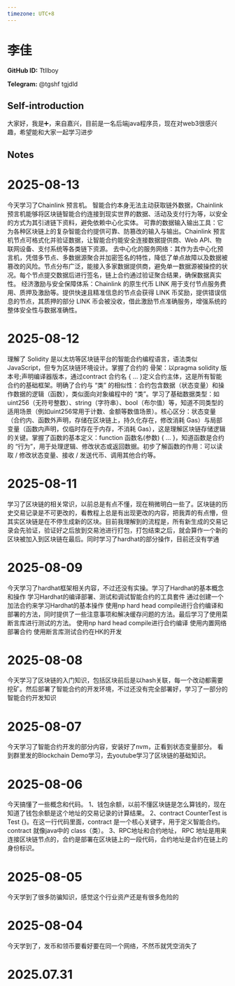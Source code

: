 ```yaml
---
timezone: UTC+8
---
```


# 李佳

**GitHub ID:** Ttllboy

**Telegram:** @tgshf tgjdld

## Self-introduction

大家好，我是➕，来自嘉兴，目前是一名后端java程序员，现在对web3很感兴趣，希望能和大家一起学习进步

## Notes

<!-- Content_START -->
# 2025-08-13

今天学习了Chainlink 预言机。
智能合约本身无法主动获取链外数据，Chainlink 预言机能够将区块链智能合约连接到现实世界的数据、活动及支付行为等，以安全的方式为其引进链下资料，避免依赖中心化实体。
可靠的数据输入输出工具：它为各种区块链上的复杂智能合约提供可靠、防篡改的输入与输出。Chainlink 预言机节点可格式化并验证数据，让智能合约能安全连接数据提供商、Web API、物联网设备、支付系统等各类链下资源。
去中心化的服务网络：其作为去中心化预言机，凭借多节点、多数据源聚合并加密签名的特性，降低了单点故障以及数据被篡改的风险。节点分布广泛，能接入多家数据提供商，避免单一数据源被操控的状况。每个节点提交数据后进行签名，链上合约通过验证聚合结果，确保数据真实性。
经济激励与安全保障体系：Chainlink 的原生代币 LINK 用于支付节点服务费用、质押及激励等。提供快速且精准信息的节点会获得 LINK 币奖励，提供错误信息的节点，其质押的部分 LINK 币会被没收，借此激励节点准确服务，增强系统的整体安全性与数据准确性。

# 2025-08-12

理解了 Solidity 是以太坊等区块链平台的智能合约编程语言，语法类似 JavaScript，但专为区块链环境设计。掌握了合约的 骨架：以pragma solidity 版本号;声明编译器版本，通过contract 合约名 { ... }定义合约主体，这是所有智能合约的基础框架。明确了合约与 “类” 的相似性：合约包含数据（状态变量）和操作数据的逻辑（函数），类似面向对象编程中的 “类”。学习了基础数据类型：如uint256（无符号整数）、string（字符串）、bool（布尔值）等，知道不同类型的适用场景（例如uint256常用于计数、金额等数值场景）。核心区分：状态变量（合约内、函数外声明，存储在区块链上，持久化存在，修改消耗 Gas）与局部变量（函数内声明，仅临时存在于内存，不消耗 Gas），这是理解区块链存储逻辑的关键。掌握了函数的基本定义：function 函数名(参数) { ... }，知道函数是合约的 “行为”，用于处理逻辑、修改状态或返回数据。初步了解函数的作用：可以读取 / 修改状态变量、接收 / 发送代币、调用其他合约等。

# 2025-08-11

学习了区块链的相关常识，以前总是有点不懂，现在稍微明白一些了。区块链的历史交易记录是不可更改的，看教程上总是有出现更改的内容，把我弄的有点懵，但其实区块链是在不停生成新的区块。目前我理解到的流程是，所有新生成的交易记录会先验证，验证好之后放到交易池进行打包，打包结束之后，就会算作一个新的区块被加入到区块链在最后。同时学习了hardhat的部分操作，目前还没有学通

# 2025-08-09

今天学习了hardhat框架相关内容，不过还没有实操。学习了Hardhat的基本概念和操作
学习Hardhat的编译部署、测试和调试智能合约的工具套件
通过创建一个加法合约来学习Hardhat的基本操作
使用np hard head compile进行合约编译和部署的方法，同时提供了一些注意事项和解决缓存问题的方法。最后学习了使用菜断言库进行测试的方法。
使用np hard head compile进行合约编译
使用内置网络部署合约
使用断言库测试合约在HK的开发

# 2025-08-08

今天学习了区块链的入门知识，包括区块前后是以hash关联，每一个改动都需要挖矿。然后部署了智能合约的开发环境，不过还没有完全部署好，学习了一部分的智能合约开发知识

# 2025-08-07

今天学习了智能合约开发的部分内容，安装好了nvm，正看到状态变量部分。
看到群里发的Blockchain Demo学习，去youtube学习了区块链的基础知识。

# 2025-08-06

今天搞懂了一些概念和代码。
1、钱包余额，以前不懂区块链是怎么算钱的，现在知道了钱包余额是这个地址的交易记录的计算结果。
2、contract CounterTest is Test {}。在这一行代码里面，contract 是一个核心关键字，用于定义智能合约。contract 就像java中的 class（类）。
3、RPC地址和合约地址， RPC 地址是用来连接区块链节点的，合约是部署在区块链上的一段代码，合约地址是合约在链上的 身份标识。

# 2025-08-05

今天学到了很多防骗知识，感觉这个行业资产还是有很多危险的

# 2025-08-04

今天学到了，发币和领币要看好要在同一个网络，不然币就凭空消失了


# 2025.07.31


<!-- Content_END -->
